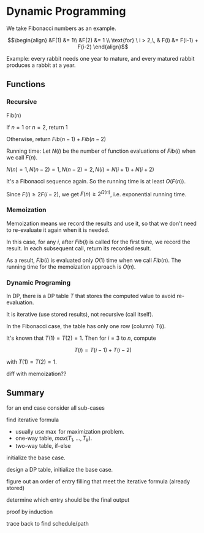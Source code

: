 
# Dynamic Programming

We take Fibonacci numbers as an example.

$$\begin{align}
&F(1) &= 1\\
&F(2) &= 1 \\
\text{for} \ i > 2,\, & F(i) &= F(i-1) + F(i-2)
\end{align}$$

Example: every rabbit needs one year to mature, and every matured rabbit produces a rabbit at a year.

## Functions

### Recursive

Fib(n)

If $n=1$ or $n=2$, return $1$

Otherwise, return $Fib(n-1) + Fib(n-2)$

Running time:
Let $N(i)$ be the number of function evaluations of $Fib(i)$ when we call $F(n)$.

$N(n)=1, N(n-2)=1, N(n-2)=2, N(i) = N(i+1) + N(i+2)$

It's a Fibonacci sequence again. So the running time is at least $O(F(n))$.

Since $F(i) \ge 2F(i-2)$, we get $F(n) \ge 2^ {\Omega(n)}$, i.e. exponential running time.

### Memoization

Memoization means we record the results and use it, so that we don't need to re-evaluate it again when it is needed.

In this case, for any $i$, after $Fib(i)$ is called for the first time, we record the result. In each subsequent call, return its recorded result.

As a result, $Fib(i)$ is evaluated only $O(1)$ time when we call $Fib(n)$. The running time for the memoization approach is $O(n)$.

### Dynamic Programing

In DP, there is a DP table $T$ that stores the computed value to avoid re-evaluation.

It is iterative (use stored results), not recursive (call itself).

In the Fibonacci case, the table has only one row (column) $T(i)$.

It's known that $T(1) = T(2) = 1$. Then for $i=3$ to $n$, compute

$$
T(i) = T(i-1) + T(i-2)
$$

with $T(1) = T(2) = 1$.


diff with memoization??

## Summary

for an end case consider all sub-cases

find iterative formula
- usually use $\max$ for maximization problem.
- one-way table, $max(T_1, \ldots, T_k)$.
- two-way table, if-else

initialize the base case.

design a DP table, initialize the base case.

figure out an order of entry filling that meet the iterative formula (already stored)

determine which entry should be the final output

proof by induction

trace back to find schedule/path
